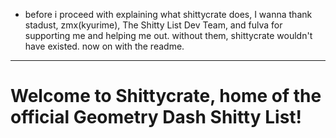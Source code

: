 - before i proceed with explaining what shittycrate does, I wanna thank stadust, zmx(kyurime), The Shitty List Dev Team, and fulva for supporting me and helping me out. without them, shittycrate wouldn't have existed. now on with the readme.
---
# Welcome to Shittycrate, home of the official Geometry Dash Shitty List!

